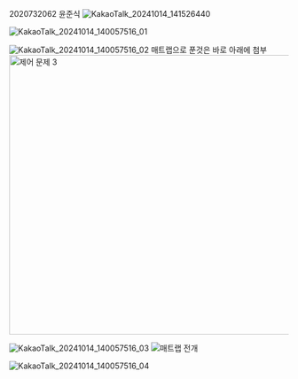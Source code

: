 2020732062 윤준식 
![KakaoTalk_20241014_141526440](https://github.com/user-attachments/assets/4290dda4-a4d8-4b2b-8d39-4605e164fb20)

![KakaoTalk_20241014_140057516_01](https://github.com/user-attachments/assets/814b2aa3-0593-4b74-bd26-bec001882b54)

![KakaoTalk_20241014_140057516_02](https://github.com/user-attachments/assets/0351671b-b940-4c69-b42c-cc233ac6bc7f)
매트랩으로 푼것은 바로 아래에 첨부
<img width="505" alt="제어 문제 3 " src="https://github.com/user-attachments/assets/e5a00115-15a8-4a38-963d-96a44a12799b">

![KakaoTalk_20241014_140057516_03](https://github.com/user-attachments/assets/7b80353e-d717-4c74-92dc-0339642a552c)
![매트랩 전개](https://github.com/user-attachments/assets/b1b8587c-6984-4952-b925-3964d5e7d027)

![KakaoTalk_20241014_140057516_04](https://github.com/user-attachments/assets/2039d786-a224-46a8-bf3a-3ab3956c73dd)

